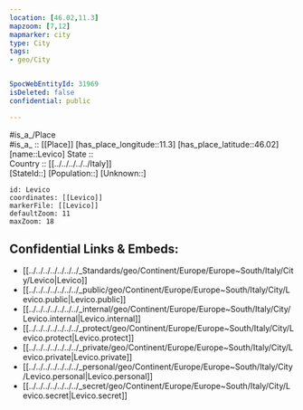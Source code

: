 ```yaml
---
location: [46.02,11.3] 
mapzoom: [7,12] 
mapmarker: city 
type: City
tags:
- geo/City


SpocWebEntityId: 31969
isDeleted: false
confidential: public

---
```

#is_a_/Place  
#is_a_ :: [[Place]] 
[has_place_longitude::11.3] 
[has_place_latitude::46.02] 
[name::Levico] 
State ::  
Country :: [[../../../../../Italy]]  
[StateId::] 
[Population::] 
[Unknown::] 


```leaflet
id: Levico
coordinates: [[Levico]] 
markerFile: [[Levico]] 
defaultZoom: 11 
maxZoom: 18
```


## Confidential Links & Embeds: 
- [[../../../../../../../_Standards/geo/Continent/Europe/Europe~South/Italy/City/Levico|Levico]] 
- [[../../../../../../../_public/geo/Continent/Europe/Europe~South/Italy/City/Levico.public|Levico.public]] 
- [[../../../../../../../_internal/geo/Continent/Europe/Europe~South/Italy/City/Levico.internal|Levico.internal]] 
- [[../../../../../../../_protect/geo/Continent/Europe/Europe~South/Italy/City/Levico.protect|Levico.protect]] 
- [[../../../../../../../_private/geo/Continent/Europe/Europe~South/Italy/City/Levico.private|Levico.private]] 
- [[../../../../../../../_personal/geo/Continent/Europe/Europe~South/Italy/City/Levico.personal|Levico.personal]] 
- [[../../../../../../../_secret/geo/Continent/Europe/Europe~South/Italy/City/Levico.secret|Levico.secret]] 

